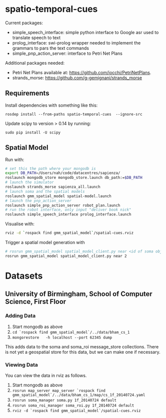 # spatio-temporal-cues

Current packages:
- simple_speech_interface: simple python interface to Google asr used to translate speech to text
- prolog_interface: swi-prolog wrapper needed to implement the grammars to pars the text commands
- simple_pnp_action_server: interface to Petri Net Plans

Additional packages needed:
- Petri Net Plans available at: https://github.com/iocchi/PetriNetPlans. 
- strands_morse: https://github.com/g-gemignani/strands_morse



## Requirements

Install dependencies with something like this:

`rosdep install --from-paths spatio-temporal-cues  --ignore-src`

Update scipy to version > 0.14 by running:

`sudo pip install -U scipy`


## Spatial Model

Run with:
```bash
# set this the path where your mongodb is
export DB_PATH=/Users/nah/code/datacentres/sapienza/
roslaunch mongodb_store mongodb_store.launch db_path:=$DB_PATH
# launch the simulator
roslaunch strands_morse sapienza_all.launch
# launch soma and the spatial models
roslaunch gmm_spatial_model spatial-model.launch
# launch the pnp_action_server
roslaunch simple_pnp_action_server robot_plan.launch 
# run the robot interface, only input "deliver book nick"
roslaunch simple_speech_interface prolog_interface.launch
```

Visualise with:
```bash
rviz -d `rospack find gmm_spatial_model`/spatial-cues.rviz
```

Trigger a spatial model generation with

```bash
# rosrun gmm_spatial_model spatial_model_client.py near <id of soma object>
rosrun gmm_spatial_model spatial_model_client.py near 2
```


# Datasets

## University of Birmingham, School of Computer Science, First Floor

### Adding Data

1. Start mongodb as above
2. ``` cd `rospack find gmm_spatial_model`/../data/bham_cs_1 ```
3. `mongorestore   -h localhost --port 62345 dump`

This adds data to the soma and soma_roi message_store collections. There is not yet a geospatial store for this data, but we can make one if necessary.

### Viewing Data

You can view the data in rviz as follows. 

1. Start mongodb as above
1. ``` rosrun map_server map_server `rospack find gmm_spatial_model`/../data/bham_cs_1/map/cs_1f_20140724.yaml ```
2. `rosrun soma_manager soma.py 1f_20140724 default`
3. `rosrun soma_roi_manager soma_roi.py 1f_20140724 default`
4. ``` rviz -d `rospack find gmm_spatial_model`/spatial-cues.rviz ```



